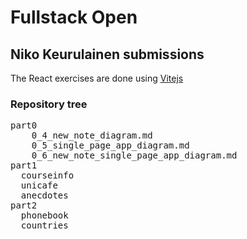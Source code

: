 # Fullstack Open
## Niko Keurulainen submissions 

The React exercises are done using [Vitejs](https://vitejs.dev/guide/)


### Repository tree
<pre>
part0
    0_4_new_note_diagram.md
    0_5_single_page_app_diagram.md
    0_6_new_note_single_page_app_diagram.md
part1
  courseinfo
  unicafe
  anecdotes
part2
  phonebook
  countries
</pre>